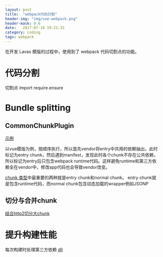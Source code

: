```yaml
---
layout: post
title:  "webpack代码分割"
header-img: "img/vue-webpack.png"
header-mask: 0.6
date:   2017-07-18 19:21:32
category: coding
tags: webpack
---
```


在开发 Lavas 模版的过程中，使用到了 webpack 代码切割点的功能。

# 代码分割

切割点 import require.ensure

# Bundle splitting

## CommonChunkPlugin

[示例](https://stackoverflow.com/questions/39548175/can-someone-explain-webpacks-commonschunkplugin/39600793)

以vue模版为例，按顺序执行，所以首先vendor将entry中共用的依赖抽出，此时标记为entry chunk，然后遇到manifest，发现此时各个chunk不存在公共依赖，所以标记为entry后只包含webpack runtime代码。这样避免runtime和第三方依赖全在vendor中，修改app代码也会导致vendor改变。

[chunk 类型](https://survivejs.com/webpack/building/bundle-splitting/#chunk-types-in-webpack)中最重要的两种就是entry chunk和normal chunk。
entry chunk就是包含runtime代码，而normal chunk包含动态加载的wrapper例如JSONP

## 切分与合并chunk

[结合http2切分大chunk](https://survivejs.com/webpack/building/bundle-splitting/#splitting-and-merging-chunks)

# 提升构建性能

每次构建时处理第三方依赖
[dll](https://survivejs.com/webpack/optimizing/performance/)
